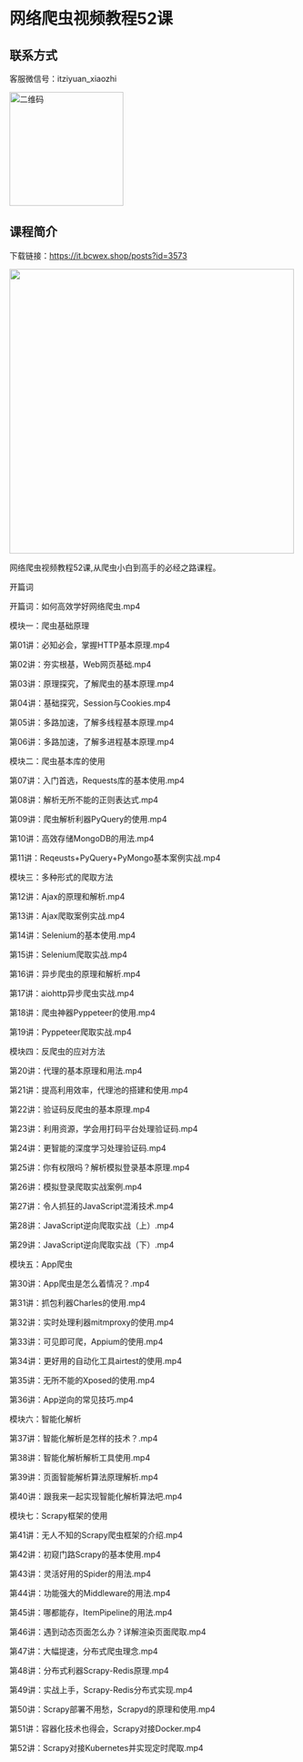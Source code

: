 # 网络爬虫视频教程52课

## 联系方式

客服微信号：itziyuan_xiaozhi

<img src="https://ziyuanyun.oss-cn-guangzhou.aliyuncs.com/common/20240614073449/666b82192834a.jpg" width="200" height="200" alt="二维码">

## 课程简介

下载链接：https://it.bcwex.shop/posts?id=3573

<img src="https://ziyuanyun.oss-cn-guangzhou.aliyuncs.com/yun/20240515185227/664493eb25686.jpg" width="500" alt="">

  网络爬虫视频教程52课,从爬虫小白到高手的必经之路课程。

 

 开篇词

 开篇词：如何高效学好网络爬虫.mp4

 模块一：爬虫基础原理

 第01讲：必知必会，掌握HTTP基本原理.mp4

 第02讲：夯实根基，Web网页基础.mp4

 第03讲：原理探究，了解爬虫的基本原理.mp4

 第04讲：基础探究，Session与Cookies.mp4

 第05讲：多路加速，了解多线程基本原理.mp4

 第06讲：多路加速，了解多进程基本原理.mp4

 模块二：爬虫基本库的使用

 第07讲：入门首选，Requests库的基本使用.mp4

 第08讲：解析无所不能的正则表达式.mp4

 第09讲：爬虫解析利器PyQuery的使用.mp4

 第10讲：高效存储MongoDB的用法.mp4

 第11讲：Reqeusts+PyQuery+PyMongo基本案例实战.mp4

 模块三：多种形式的爬取方法

 第12讲：Ajax的原理和解析.mp4

 第13讲：Ajax爬取案例实战.mp4

 第14讲：Selenium的基本使用.mp4

 第15讲：Selenium爬取实战.mp4

 第16讲：异步爬虫的原理和解析.mp4

 第17讲：aiohttp异步爬虫实战.mp4

 第18讲：爬虫神器Pyppeteer的使用.mp4

 第19讲：Pyppeteer爬取实战.mp4

 模块四：反爬虫的应对方法

 第20讲：代理的基本原理和用法.mp4

 第21讲：提高利用效率，代理池的搭建和使用.mp4

 第22讲：验证码反爬虫的基本原理.mp4

 第23讲：利用资源，学会用打码平台处理验证码.mp4

 第24讲：更智能的深度学习处理验证码.mp4

 第25讲：你有权限吗？解析模拟登录基本原理.mp4

 第26讲：模拟登录爬取实战案例.mp4

 第27讲：令人抓狂的JavaScript混淆技术.mp4

 第28讲：JavaScript逆向爬取实战（上）.mp4

 第29讲：JavaScript逆向爬取实战（下）.mp4

 模块五：App爬虫

 第30讲：App爬虫是怎么着情况？.mp4

 第31讲：抓包利器Charles的使用.mp4

 第32讲：实时处理利器mitmproxy的使用.mp4

 第33讲：可见即可爬，Appium的使用.mp4

 第34讲：更好用的自动化工具airtest的使用.mp4

 第35讲：无所不能的Xposed的使用.mp4

 第36讲：App逆向的常见技巧.mp4

 模块六：智能化解析

 第37讲：智能化解析是怎样的技术？.mp4

 第38讲：智能化解析解析工具使用.mp4

 第39讲：页面智能解析算法原理解析.mp4

 第40讲：跟我来一起实现智能化解析算法吧.mp4

 模块七：Scrapy框架的使用

 第41讲：无人不知的Scrapy爬虫框架的介绍.mp4

 第42讲：初窥门路Scrapy的基本使用.mp4

 第43讲：灵活好用的Spider的用法.mp4

 第44讲：功能强大的Middleware的用法.mp4

 第45讲：哪都能存，ItemPipeline的用法.mp4

 第46讲：遇到动态页面怎么办？详解渲染页面爬取.mp4

 第47讲：大幅提速，分布式爬虫理念.mp4

 第48讲：分布式利器Scrapy-Redis原理.mp4

 第49讲：实战上手，Scrapy-Redis分布式实现.mp4

 第50讲：Scrapy部署不用愁，Scrapyd的原理和使用.mp4

 第51讲：容器化技术也得会，Scrapy对接Docker.mp4

 第52讲：Scrapy对接Kubernetes并实现定时爬取.mp4

  